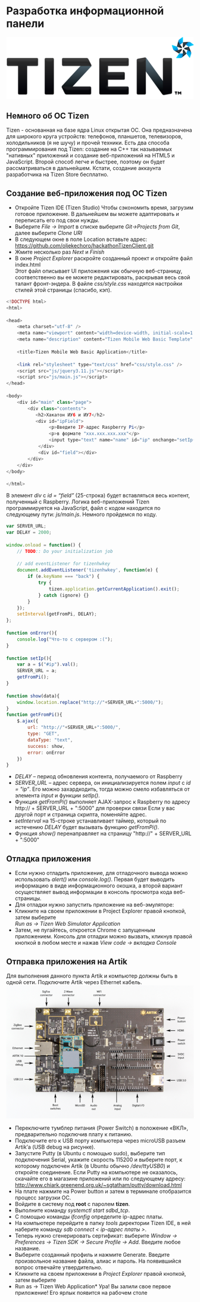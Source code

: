 # Разработка информационной панели <a name="351"></a>


![Tizen Logo](src/Tizen-Lockup-On-Light-RGB.png)

## Немного об ОС Tizen <a name="352"></a>

Tizen - основанная на базе ядра Linux открытая ОС. Она предназначена для широкого круга устройств: телефонов, планшетов, телевизоров, холодильников (я не шучу) и прочей техники. Есть два способа программирования под Tizen: создание на С++ так называемых "нативных" приложений и создание веб-приложений на HTML5 и JavaScript. Второй способ легче и быстрее, поэтому он будет рассматриваться в дальнейшем.
Кстати, создание аккаунта разработчика на Tizen Store бесплатно.

## Создание веб-приложения под ОС Tizen <a name="353"></a>

* Откройте Tizen IDE (Tizen Studio)
Чтобы сэкономить время, загрузим готовое приложение. В дальнейшем вы можете адаптировать и переписать его под свои нужды.
* Выберите *File -> Import* в списке выберите *Git->Projects from Git*, далее выберите *Clone URI*
* В следующем окне в поле Location вставьте адрес:
https://github.com/oljekechoro/hackathonTizenClient.git
* Жмите несколько раз *Next* и *Finish*
* В окне *Project Explorer* раскройте созданный проект и откройте файл index.html	
Этот файл описывает UI приложения как обычную веб-страницу, соответственно вы ее можете редактировать, раскрывая весь свой талант фронт-эндера. В файле *css/style.css* находятся настройки стилей этой страницы (спасибо, кэп).

```php
<!DOCTYPE html>
<html>

<head>
    <meta charset="utf-8" />
    <meta name="viewport" content="width=device-width, initial-scale=1.0, maximum-scale=1.0">
    <meta name="description" content="Tizen Mobile Web Basic Template" />

    <title>Tizen Mobile Web Basic Application</title>

    <link rel="stylesheet" type="text/css" href="css/style.css" />
    <script src="js/jquery3.11.js"></script>
    <script src="js/main.js"></script>
</head>

<body>
    <div id="main" class="page">
        <div class="contents">
           <h2>Хакатон ИУ6 и ИУ7</h2>
           <div id="ipField">
           		<p>Введите IP-адрес Raspberry Pi</p>
           		<p>в формате "ххх.ххх.ххх.ххх"</p>
           		<input type="text" name="name" id="ip" onchange="setIp()"/>
           	</div>
            <div id="field"></div>
        </div>
    </div>
</body>

</html>
```

В элемент *div* c *id = “field”* (25-строка) будет вставляться весь контент, полученный с Raspberry.
Логика веб-приложений Tizen программируется на JavaScript, файл с кодом находится по следующему пути:  *js/main.js*. Немного пройдемся по коду.

```javascript
var SERVER_URL;
var DELAY = 2000;

window.onload = function() {
    // TODO:: Do your initialization job

    // add eventListener for tizenhwkey
    document.addEventListener('tizenhwkey', function(e) {
        if (e.keyName === "back") {
            try {
                tizen.application.getCurrentApplication().exit();
            } catch (ignore) {}
        }
    });
    setInterval(getFromPi, DELAY);
};

function onError(){
	console.log("Что-то с сервером :(");
}

function setIp(){
	var a = $("#ip").val();
	SERVER_URL = a;
	getFromPi();
}

function show(data){
	window.location.replace("http://"+SERVER_URL+":5000/");
}
function getFromPi(){
	$.ajax({
		url: "http://"+SERVER_URL+":5000/",
		type: "GET",
		dataType: "text",
		success: show,
		error: onError 
	})
}
```
* *DELAY* – период обновления контента, получаемого от Raspberry
* *SERVER_URL* – адрес сервера, он инициализируется полем *input* с *id = "ip”*. Его можно захардкодить, тогда можно смело избавляться от элемента *input* и функции *setIp()*.
* Функция *getFromPi()* выполняет AJAX-запрос к Raspberry по адресу
http:// + SERVER_URL + ":5000" для проверки связи
Если у вас другой порт и страница скрипта, поменяйте адрес.
* *setInterval* на 15-строке устанавливает таймер, который по истечению *DELAY* будет вызывать функцию *getFromPi()*.
* Функция *show()* перенаправляет на страницу "http://" + SERVER_URL + ":5000" 

## Отладка приложения <a name="354"></a>

* Если нужно отладить приложение, для отладочного вывода можно использовать *alert()* или *console.log()*. Первая будет выводить информацию в виде информационного окошка, а второй вариант осуществляет вывод информации в консоль просмотра кода веб-страницы.
* Для отладки нужно запустить приложение на веб-эмуляторе:
* Кликните на своем приложении в Project Explorer правой кнопкой, затем выберите   
*Run as -> Tizen Web Simulator Application*
* Затем, не пугайтесь, откроется Chrome с запущенным приложением. Консоль для отладки можно вызвать, кликнув правой кнопкой в любом месте и нажав *View code -> вкладка Console*

## Отправка приложения на Artik <a name="355"></a>

Для выполнения данного пункта Artik и компьютер должны быть в одной сети. Подключите Artik через Ethernet кабель.
![GitHub Logo](src/ARTIK-10-dev.png)

* Переключите тумблер питания (Power Switch) в положение «ВКЛ», предварительно подключив плату к питанию. 
* Подключите его к USB порту компьютера через microUSB разъем Artik’а (USB debug на рисунке). 
* Запустите Putty (в Ubuntu с помощью sudo), выберите тип подключения Serial, укажите скорость 115200 и выберите порт, к которому подключен Artik (в Ubuntu обычно */dev/ttyUSB0*) и откройте соединение. Если Putty на компьютере не оказалось, скачайте его в магазине приложений или по следующему адресу: http://www.chiark.greenend.org.uk/~sgtatham/putty/download.html
* На плате нажмите на Power button и затем в терминале отобразится процесс загрузки ОС. 
* Войдите в систему под **root** c паролем **tizen**.
* Выполните команду *systemctl start sdbd_tcp*.
* С помощью команды *ifconfig* определите ip-адрес платы.
* На компьютере перейдите в папку *tools* директории Tizen IDE, в ней наберите команду *sdb connect < ip-адрес платы >*.
* Теперь нужно сгенерировать сертификат: выберите *Window -> Preferences -> Tizen SDK -> Secure Profile -> Add*. Введите любое название.
* Выберите созданный профиль и нажмите Generate. Введите произвольное название файла, алиас и пароль. На появившийся вопрос отвечайте утвердительно.
* Кликните на своем приложении в *Project Explorer* правой кнопкой, затем выберите
* Run as -> Tizen Web Application*
	Ура! Вы залили свое первое приложение! Его ярлык появится на рабочем столе

